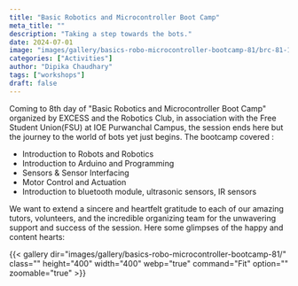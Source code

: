 ```yaml
---
title: "Basic Robotics and Microcontroller Boot Camp"
meta_title: ""
description: "Taking a step towards the bots."
date: 2024-07-01
image: "images/gallery/basics-robo-microcontroller-bootcamp-81/brc-81-19.jpg"
categories: ["Activities"]
author: "Dipika Chaudhary"
tags: ["workshops"]
draft: false
---
```


Coming to 8th day of "Basic Robotics and Microcontroller Boot Camp" organized by EXCESS and the Robotics Club, in association with the Free Student Union(FSU) at IOE Purwanchal Campus, the session ends here but the journey to the world of bots yet just begins.
The bootcamp covered :
- Introduction to Robots and Robotics
- Introduction to Arduino and Programming
-  Sensors & Sensor Interfacing
- Motor Control and Actuation
- Introduction to bluetooth module, ultrasonic sensors, IR sensors

We want to extend a sincere and heartfelt gratitude to each of our amazing tutors, volunteers, and the incredible organizing team for the unwavering support and success of the session. Here some glimpses of the happy and content hearts:

{{< gallery dir="images/gallery/basics-robo-microcontroller-bootcamp-81/" class="" height="400" width="400" webp="true" command="Fit" option="" zoomable="true" >}}

